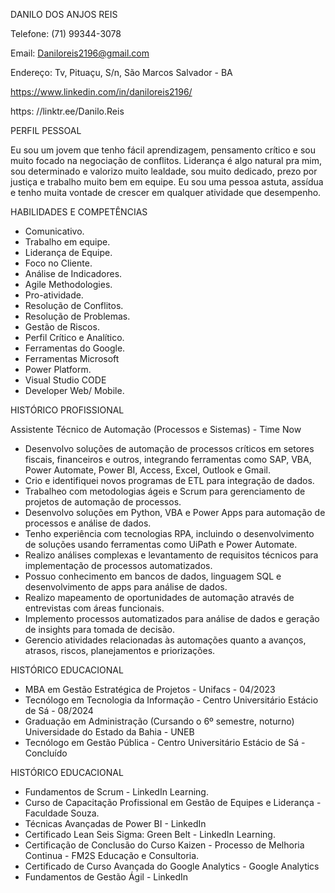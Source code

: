 DANILO DOS ANJOS REIS

Telefone: (71) 99344-3078

Email: Daniloreis2196@gmail.com
   
Endereço: Tv, Pituaçu, S/n, São Marcos Salvador - BA

https://www.linkedin.com/in/daniloreis2196/

https: //linktr.ee/Danilo.Reis

PERFIL PESSOAL


Eu sou um jovem que tenho fácil
aprendizagem, pensamento crítico e sou
muito focado na negociação de conflitos.
Liderança é algo natural pra mim, sou
determinado e valorizo muito lealdade, sou
muito dedicado, prezo por justiça e
trabalho muito bem em equipe. Eu sou uma
pessoa astuta, assídua e tenho muita
vontade de crescer em qualquer atividade
que desempenho.

HABILIDADES E COMPETÊNCIAS

- Comunicativo.
- Trabalho em equipe.
- Liderança de Equipe.
- Foco no Cliente.
- Análise de Indicadores.
- Agile Methodologies.
- Pro-atividade.
- Resolução de Conflitos.
- Resolução de Problemas.
- Gestão de Riscos.
- Perfil Crítico e Analítico.
- Ferramentas do Google.
- Ferramentas Microsoft
- Power Platform.
- Visual Studio CODE
- Developer Web/ Mobile.

HISTÓRICO PROFISSIONAL

Assistente Técnico de Automação (Processos e Sistemas) - Time Now
- Desenvolvo soluções de automação de processos críticos em setores fiscais, financeiros e outros, integrando ferramentas como SAP, VBA, Power Automate, Power BI, Access, Excel, Outlook e Gmail.
- Crio e identifiquei novos programas de ETL para integração de dados.
- Trabalheo com metodologias ágeis e Scrum para gerenciamento de projetos de automação de processos.
- Desenvolvo soluções em Python, VBA e Power Apps para automação de processos e análise de dados.
- Tenho experiência com tecnologias RPA, incluindo o desenvolvimento de soluções usando ferramentas como UiPath e Power Automate.
- Realizo análises complexas e levantamento de requisitos técnicos para implementação de processos automatizados.
- Possuo conhecimento em bancos de dados, linguagem SQL e desenvolvimento de apps para análise de dados.
- Realizo mapeamento de oportunidades de automação através de entrevistas com áreas funcionais.
- Implemento processos automatizados para análise de dados e geração de insights para tomada de decisão.
- Gerencio atividades relacionadas às automações quanto a avanços, atrasos, riscos, planejamentos e priorizações.


HISTÓRICO EDUCACIONAL

- MBA em Gestão Estratégica de Projetos - Unifacs - 04/2023
- Tecnólogo em Tecnologia da Informação - Centro Universitário Estácio de Sá -
08/2024
- Graduação em Administração (Cursando o 6º semestre, noturno) Universidade do
Estado da Bahia - UNEB
- Tecnólogo em Gestão Pública - Centro Universitário Estácio de Sá - Concluído

HISTÓRICO EDUCACIONAL

- Fundamentos de Scrum - LinkedIn Learning.
- Curso de Capacitação Profissional em Gestão de Equipes e Liderança -
Faculdade Souza.
- Técnicas Avançadas de Power BI - LinkedIn
- Certificado Lean Seis Sigma: Green Belt - LinkedIn Learning.
- Certificação de Conclusão do Curso Kaizen - Processo de Melhoria Continua -
FM2S Educação e Consultoria.
- Certificado de Curso Avançada do Google Analytics - Google Analytics
- Fundamentos de Gestão Ágil - LinkedIn
